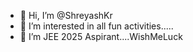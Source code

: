 - 👋 Hi, I’m @ShreyashKr
- 👀 I’m interested in all fun activities.....
- 🌱 I’m JEE 2025 Aspirant....WishMeLuck

<!---
ShreyashKr/ShreyashKr is a ✨ special ✨ repository because its `README.md` (this file) appears on your GitHub profile.
You can click the Preview link to take a look at your changes.
--->
